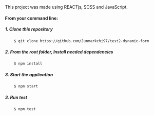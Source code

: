 This project was made using REACTjs, SCSS and JavaScript.

#### From your command line:

##### 1. Clone this repository

```bash
    $ git clone https://github.com/Junmarkchi97/test2-dynamic-form
```

##### 2. From the root folder, Install needed dependencies

```bash
    $ npm install
```

##### 3. Start the application

```bash
    $ npm start
```

##### 3. Run test

```bash
    $ npm test
```

